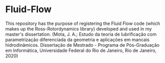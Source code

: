 # Fluid-Flow
This repository has the purpose of registering the Fluid Flow code (which makes up the Ross-Rotordynamics library) developed and used in my master's dissertation.   (Mota, J. A.; Estudo da teoria de lubrificação com parametrização diferenciada da geometria e aplicações em mancais hidrodinâmicos. Dissertação de Mestrado - Programa de Pós-Graduação em Informática, Universidade Federal do Rio de Janeiro, Rio de Janeiro, 2020)
